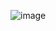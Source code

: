 ![image](https://github.com/navalekarSahil/Book-Shop/assets/152016771/f2f46676-99a6-49c1-a7ac-456b511834fb)
